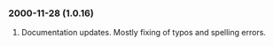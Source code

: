 ### 2000\-11\-28 (1\.0\.16\)

1. Documentation updates. Mostly fixing of typos and spelling errors.




